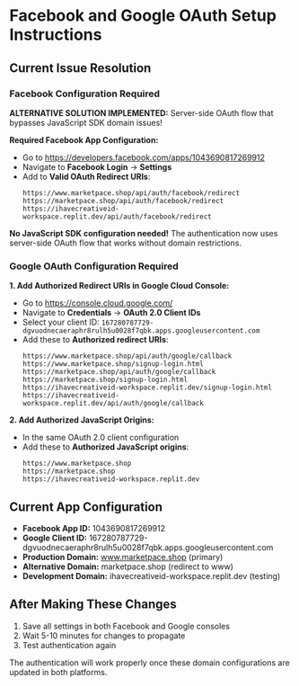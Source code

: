 # Facebook and Google OAuth Setup Instructions

## Current Issue Resolution

### Facebook Configuration Required

**ALTERNATIVE SOLUTION IMPLEMENTED:** Server-side OAuth flow that bypasses JavaScript SDK domain issues!

**Required Facebook App Configuration:**
- Go to https://developers.facebook.com/apps/1043690817269912
- Navigate to **Facebook Login** → **Settings**
- Add to **Valid OAuth Redirect URIs**:
  ```
  https://www.marketpace.shop/api/auth/facebook/redirect
  https://marketpace.shop/api/auth/facebook/redirect
  https://ihavecreativeid-workspace.replit.dev/api/auth/facebook/redirect
  ```

**No JavaScript SDK configuration needed!** The authentication now uses server-side OAuth flow that works without domain restrictions.

### Google OAuth Configuration Required

**1. Add Authorized Redirect URIs in Google Cloud Console:**
- Go to https://console.cloud.google.com/
- Navigate to **Credentials** → **OAuth 2.0 Client IDs**
- Select your client ID: `167280787729-dgvuodnecaeraphr8rulh5u0028f7qbk.apps.googleusercontent.com`
- Add these to **Authorized redirect URIs**:
  ```
  https://www.marketpace.shop/api/auth/google/callback
  https://www.marketpace.shop/signup-login.html
  https://marketpace.shop/api/auth/google/callback
  https://marketpace.shop/signup-login.html
  https://ihavecreativeid-workspace.replit.dev/signup-login.html
  https://ihavecreativeid-workspace.replit.dev/api/auth/google/callback
  ```

**2. Add Authorized JavaScript Origins:**
- In the same OAuth 2.0 client configuration
- Add these to **Authorized JavaScript origins**:
  ```
  https://www.marketpace.shop
  https://marketpace.shop
  https://ihavecreativeid-workspace.replit.dev
  ```

## Current App Configuration

- **Facebook App ID:** 1043690817269912
- **Google Client ID:** 167280787729-dgvuodnecaeraphr8rulh5u0028f7qbk.apps.googleusercontent.com
- **Production Domain:** www.marketpace.shop (primary)
- **Alternative Domain:** marketpace.shop (redirect to www)
- **Development Domain:** ihavecreativeid-workspace.replit.dev (testing)

## After Making These Changes

1. Save all settings in both Facebook and Google consoles
2. Wait 5-10 minutes for changes to propagate
3. Test authentication again

The authentication will work properly once these domain configurations are updated in both platforms.